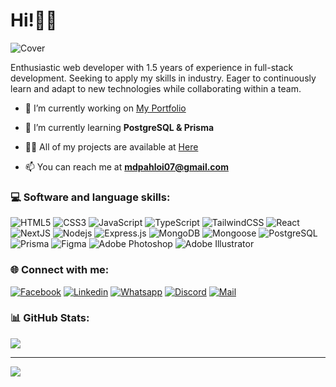# Hi!🙋‍♂
<img src="https://i.ibb.co/wgc2K52/Cover.png" alt="Cover" border="0">

Enthusiastic web developer with 1.5 years of experience in full-stack development. Seeking to apply my skills in industry.  Eager to continuously learn and adapt to new technologies while collaborating within a team.

- 🔭 I’m currently working on [My Portfolio](https://mdpahlovi.vercel.app/)

- 🌱 I’m currently learning **PostgreSQL & Prisma**

- 👨‍💻 All of my projects are available at [Here](https://github.com/mdpahlovi?tab=repositories)

- 📫 You can reach me at **mdpahloi07@gmail.com**

### 💻 Software and language skills:
![HTML5](https://img.shields.io/badge/HTML5-E34F26?style=for-the-badge&logo=html5&logoColor=white)
![CSS3](https://img.shields.io/badge/CSS3-1572B6?style=for-the-badge&logo=css3&logoColor=white)
![JavaScript](https://img.shields.io/badge/JavaScript-F7DF1E?style=for-the-badge&logo=javascript&logoColor=black)
![TypeScript](https://img.shields.io/badge/TypeScript-007ACC?style=for-the-badge&logo=typescript&logoColor=white)
![TailwindCSS](https://img.shields.io/badge/tailwindcss-%2338B2AC.svg?style=for-the-badge&logo=tailwind-css&logoColor=white) 
![React](https://img.shields.io/badge/react-%2320232a.svg?style=for-the-badge&logo=react&logoColor=%2361DAFB)
![NextJS](https://img.shields.io/badge/NEXTJS-000000?style=for-the-badge&logo=Next.js&logoColor=white)
![Nodejs](https://img.shields.io/badge/Node.js-339933?style=for-the-badge&logo=nodedotjs&logoColor=white)
![Express.js](https://img.shields.io/badge/Express.js-000000?style=for-the-badge&logo=express&logoColor=white)
![MongoDB](https://img.shields.io/badge/MongoDB-4EA94B?style=for-the-badge&logo=mongodb&logoColor=white)
![Mongoose](https://img.shields.io/badge/Mongoose-red?style=for-the-badge&logo=mongoose&logoColor=white)
![PostgreSQL](https://img.shields.io/badge/PostgreSQL-0064a5?style=for-the-badge&logo=postgresql&logoColor=white)
![Prisma](https://img.shields.io/badge/Prisma-blue?style=for-the-badge&logo=prisma&logoColor=white)
![Figma](https://img.shields.io/badge/figma-%23F24E1E.svg?style=for-the-badge&logo=figma&logoColor=white)
![Adobe Photoshop](https://img.shields.io/badge/adobephotoshop-%2331A8FF.svg?style=for-the-badge&logo=adobephotoshop&logoColor=white) 
![Adobe Illustrator](https://img.shields.io/badge/adobeillustrator-%23FF9A00.svg?style=for-the-badge&logo=adobeillustrator&logoColor=white)

### 🌐 Connect with me:
[![Facebook](https://img.shields.io/badge/Facebook-1877F2?style=for-the-badge&logo=facebook&logoColor=white)](https://www.facebook.com/pahlovi07/)
[![Linkedin](https://img.shields.io/badge/LinkedIn-0077B5?style=for-the-badge&logo=linkedin&logoColor=white)](https://www.linkedin.com/in/mdpahlovi/)
[![Whatsapp](https://img.shields.io/badge/Whatsapp-075e54?style=for-the-badge&logo=whatsapp&logoColor=white)](https://api.whatsapp.com/send?phone=8801736817612)
[![Discord](https://img.shields.io/badge/Discord-7289DA?style=for-the-badge&logo=discord&logoColor=white)](https://discordapp.com/users/883651342005063690)
[![Mail](https://img.shields.io/badge/Gmail-D14836?style=for-the-badge&logo=gmail&logoColor=white)](mailto:mdpahlovi07@gmail.com)

### 📊 GitHub Stats:
<a href="https://visitcount.itsvg.in">
  <img src="https://visitcount.itsvg.in/api?id=mdpahlovi&label=Profile%20Views&color=12&icon=0&pretty=true" />
</a>

-----
![](https://github-readme-stats.vercel.app/api/top-langs/?username=mdpahlovi&theme=dark&hide_border=false&include_all_commits=true&count_private=true&layout=compact)
